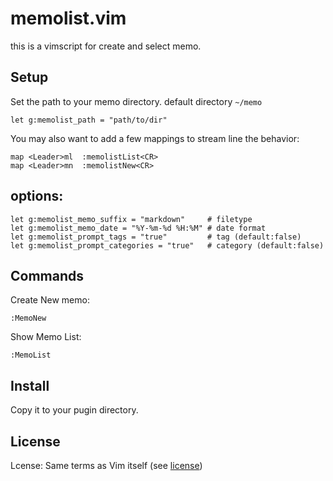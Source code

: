 # memolist.vim

this is a vimscript for create and select memo.

## Setup

Set the path to your memo directory. default directory `~/memo`

    let g:memolist_path = "path/to/dir"

You may also want to add a few mappings to stream line the behavior:

    map <Leader>ml  :memolistList<CR>
    map <Leader>mn  :memolistNew<CR>

## options:

    let g:memolist_memo_suffix = "markdown"     # filetype
    let g:memolist_memo_date = "%Y-%m-%d %H:%M" # date format
    let g:memolist_prompt_tags = "true"         # tag (default:false)
    let g:memolist_prompt_categories = "true"   # category (default:false)

## Commands

Create New memo:

    :MemoNew

Show Memo List:

    :MemoList

## Install

Copy it to your pugin directory.

## License

Lcense: Same terms as Vim itself (see [license](http://vimdoc.sourceforge.net/htmldoc/uganda.html#license))
